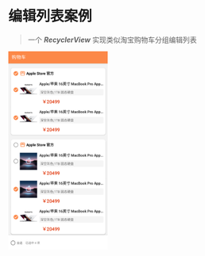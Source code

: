 # 编辑列表案例

> 一个 ***RecyclerView*** 实现类似淘宝购物车分组编辑列表

<img src="assets/screenshot.png" width="200px" alt="Screenshot"/>